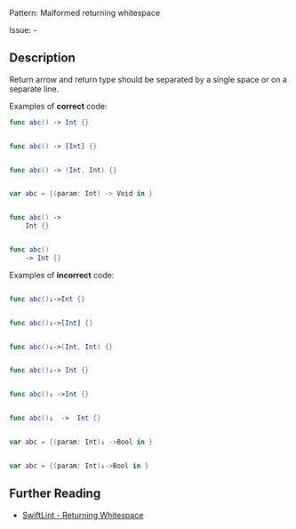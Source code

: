 Pattern: Malformed returning whitespace

Issue: -

## Description

Return arrow and return type should be separated by a single space or on a separate line.

Examples of **correct** code:
```swift
func abc() -> Int {}


func abc() -> [Int] {}


func abc() -> (Int, Int) {}


var abc = {(param: Int) -> Void in }


func abc() ->
    Int {}


func abc()
    -> Int {}

```
Examples of **incorrect** code:
```swift

func abc()↓->Int {}


func abc()↓->[Int] {}


func abc()↓->(Int, Int) {}


func abc()↓-> Int {}


func abc()↓ ->Int {}


func abc()↓  ->  Int {}


var abc = {(param: Int)↓ ->Bool in }


var abc = {(param: Int)↓->Bool in }

```

## Further Reading

* [SwiftLint - Returning Whitespace](https://github.com/realm/SwiftLint/blob/master/Rules.md#returning-whitespace)